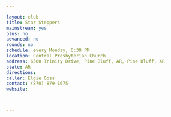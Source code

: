 ```yaml
---

layout: club
title: Star Steppers
mainstream: yes
plus: no
advanced: no
rounds: no
schedule: every Monday, 6:30 PM
location: Central Presbyterian Church
address: 6300 Trinity Drive, Pine Bluff, AR, Pine Bluff, AR
state: AR
directions: 
caller: Elgie Goss
contact: (870) 879-1675
website: 



---
```



